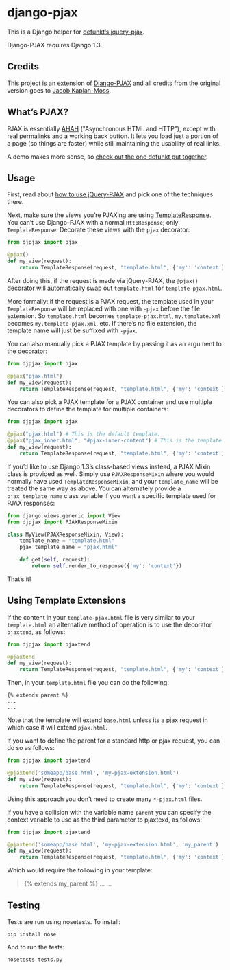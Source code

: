 # django-pjax

This is a Django helper for [defunkt’s jquery-pjax].

Django-PJAX requires Django 1.3.


## Credits

This project is an extension of [Django-PJAX] and all credits from the original version goes to [Jacob Kaplan-Moss].


## What’s PJAX?

PJAX is essentially [AHAH] ("Asynchronous HTML and HTTP"), except with real permalinks and a working back button. It lets you load just a portion of a page (so things are faster) while still maintaining the usability of real links.

A demo makes more sense, so [check out the one defunkt put together].


## Usage

First, read about [how to use jQuery-PJAX][defunkt’s jquery-pjax] and pick one of the techniques there.

Next, make sure the views you’re PJAXing are using [TemplateResponse]. You can’t use Django-PJAX with a normal `HttpResponse`; only `TemplateResponse`. Decorate these views with the `pjax` decorator:

```python
from djpjax import pjax

@pjax()
def my_view(request):
    return TemplateResponse(request, "template.html", {'my': 'context'})
```

After doing this, if the request is made via jQuery-PJAX, the `@pjax()` decorator will automatically swap out `template.html` for `template-pjax.html`.

More formally: if the request is a PJAX request, the template used in your `TemplateResponse` will be replaced with one with `-pjax` before the file extension. So `template.html` becomes `template-pjax.html`, `my.template.xml` becomes `my.template-pjax.xml`, etc. If there’s no file extension, the template name will just be suffixed with `-pjax`.

You can also manually pick a PJAX template by passing it as an argument to the decorator:

```python
from djpjax import pjax

@pjax("pjax.html")
def my_view(request):
    return TemplateResponse(request, "template.html", {'my': 'context'})
```

You can also pick a PJAX template for a PJAX container and use multiple decorators to define the template for multiple containers:

```python
from djpjax import pjax

@pjax("pjax.html") # This is the default template.
@pjax("pjax_inner.html", "#pjax-inner-content") # This is the template for `#pjax-inner-content`.
def my_view(request):
    return TemplateResponse(request, "template.html", {'my': 'context'})
```

If you’d like to use Django 1.3’s class-based views instead, a PJAX Mixin class is provided as well. Simply use `PJAXResponseMixin` where you would normally have used `TemplateResponseMixin`, and your `template_name` will be treated the same way as above. You can alternately provide a `pjax_template_name` class variable if you want a specific template used for PJAX responses:

```python
from django.views.generic import View
from djpjax import PJAXResponseMixin

class MyView(PJAXResponseMixin, View):
    template_name = "template.html"
    pjax_template_name = "pjax.html"

    def get(self, request):
        return self.render_to_response({'my': 'context'})
```

That’s it!


## Using Template Extensions

If the content in your `template-pjax.html` file is very similar to your `template.html` an alternative method of operation is to use the decorator `pjaxtend`, as follows:

```python
from djpjax import pjaxtend

@pjaxtend
def my_view(request):
    return TemplateResponse(request, "template.html", {'my': 'context'})
```

Then, in your `template.html` file you can do the following:

```
{% extends parent %}
...
...
```

Note that the template will extend `base.html` unless its a pjax request in which case it will extend `pjax.html`.

If you want to define the parent for a standard http or pjax request, you can do so as follows:

```python
from djpjax import pjaxtend

@pjaxtend('someapp/base.html', 'my-pjax-extension.html')
def my_view(request):
    return TemplateResponse(request, "template.html", {'my': 'context'})
```

Using this approach you don’t need to create many `*-pjax.html` files.

If you have a collision with the variable name `parent` you can specify the context variable to use as the third parameter to pjaxtexd, as follows:

```python
from djpjax import pjaxtend

@pjaxtend('someapp/base.html', 'my-pjax-extension.html', 'my_parent')
def my_view(request):
    return TemplateResponse(request, "template.html", {'my': 'context'})
```

Which would require the following in your template:

> {% extends my\_parent %} … …


## Testing

Tests are run using nosetests. To install:

`pip install nose`

And to run the tests:

`nosetests tests.py`


  [defunkt’s jquery-pjax]: https://github.com/defunkt/jquery-pjax
  [AHAH]: http://www.xfront.com/microformats/AHAH.html
  [check out the one defunkt put together]: http://pjax.heroku.com/
  [TemplateResponse]: http://django.me/TemplateResponse
  [Django-PJAX]: https://github.com/jacobian-archive/django-pjax
  [Jacob Kaplan-Moss]: http://jacobian.org/